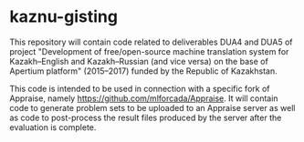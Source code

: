 # kaznu-gisting

This repository will contain code related to deliverables DUA4 and DUA5 of project "Development of free/open-source machine translation system for Kazakh–English and Kazakh–Russian (and vice versa) on the base of Apertium platform" (2015–2017) funded by the Republic of Kazakhstan. 

This code is intended to be used in connection with a specific fork of Appraise, namely https://github.com/mlforcada/Appraise. It will contain code to generate problem sets to be uploaded to an Appraise server as well as code to post-process the result files produced by the server after the evaluation is complete.
